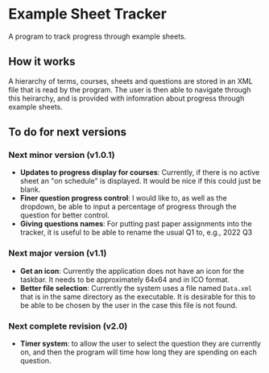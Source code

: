 # Example Sheet Tracker

A program to track progress through example sheets.

## How it works

A hierarchy of terms, courses, sheets and questions are stored in an XML file that is read by the program. The user is then able to navigate through this heirarchy, and is provided with infomration about progress through example sheets.

## To do for next versions
### Next minor version (v1.0.1)
- **Updates to progress display for courses**: Currently, if there is no active sheet an "on schedule" is displayed. It would be nice if this could just be blank.
- **Finer question progress control**: I would like to, as well as the dropdown, be able to input a percentage of progress through the question for better control.
- **Giving questions names**: For putting past paper assignments into the tracker, it is useful to be able to rename the usual Q1 to, e.g., 2022 Q3

### Next major version (v1.1)

- **Get an icon**: Currently the application does not have an icon for the taskbar. It needs to be approximately 64x64 and in ICO format.
- **Better file selection**: Currently the system uses a file named `Data.xml` that is in the same directory as the executable. It is desirable for this to be able to be chosen by the user in the case this file is not found.

### Next complete revision (v2.0)
- **Timer system**: to allow the user to select the question they are currently on, and then the program will time how long they are spending on each question.
